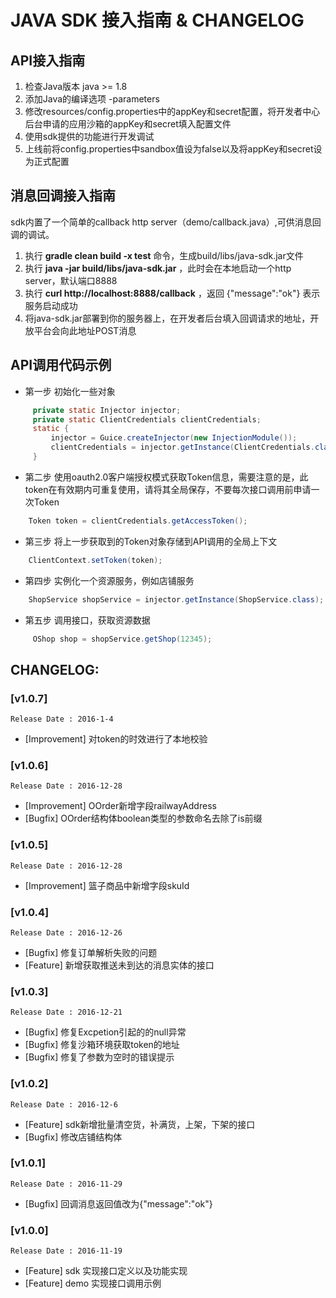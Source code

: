 # JAVA SDK 接入指南 & CHANGELOG

## API接入指南
  1. 检查Java版本 java >= 1.8
  2. 添加Java的编译选项 -parameters
  3. 修改resources/config.properties中的appKey和secret配置，将开发者中心后台申请的应用沙箱的appKey和secret填入配置文件
  4. 使用sdk提供的功能进行开发调试
  5. 上线前将config.properties中sandbox值设为false以及将appKey和secret设为正式配置
 
## 消息回调接入指南
  sdk内置了一个简单的callback http server（demo/callback.java）,可供消息回调的调试。
  
   1. 执行 **gradle clean build -x test** 命令，生成build/libs/java-sdk.jar文件
   2. 执行 **java -jar build/libs/java-sdk.jar** ，此时会在本地启动一个http server，默认端口8888
   3. 执行 **curl http://localhost:8888/callback** ，返回 {"message":"ok"} 表示服务启动成功
   4. 将java-sdk.jar部署到你的服务器上，在开发者后台填入回调请求的地址，开放平台会向此地址POST消息
 
## API调用代码示例
 
 - 第一步 初始化一些对象

```java
     private static Injector injector;
     private static ClientCredentials clientCredentials;
     static {
         injector = Guice.createInjector(new InjectionModule());
         clientCredentials = injector.getInstance(ClientCredentials.class);
     }
```
 
 - 第二步 使用oauth2.0客户端授权模式获取Token信息，需要注意的是，此token在有效期内可重复使用，请将其全局保存，不要每次接口调用前申请一次Token

```java
    Token token = clientCredentials.getAccessToken();
```

 - 第三步 将上一步获取到的Token对象存储到API调用的全局上下文

```java
    ClientContext.setToken(token);
```
 
 - 第四步 实例化一个资源服务，例如店铺服务

```java
    ShopService shopService = injector.getInstance(ShopService.class);         
```
 
 - 第五步 调用接口，获取资源数据

```java
     OShop shop = shopService.getShop(12345);
```
 

## CHANGELOG:

### [v1.0.7]

    Release Date : 2016-1-4

  - [Improvement] 对token的时效进行了本地校验

### [v1.0.6]

    Release Date : 2016-12-28

  - [Improvement] OOrder新增字段railwayAddress
  - [Bugfix] OOrder结构体boolean类型的参数命名去除了is前缀

### [v1.0.5]

    Release Date : 2016-12-28

  - [Improvement] 篮子商品中新增字段skuId

### [v1.0.4]

    Release Date : 2016-12-26

  - [Bugfix] 修复订单解析失败的问题
  - [Feature] 新增获取推送未到达的消息实体的接口

### [v1.0.3]

    Release Date : 2016-12-21

  - [Bugfix] 修复Excpetion引起的的null异常
  - [Bugfix] 修复沙箱环境获取token的地址
  - [Bugfix] 修复了参数为空时的错误提示

### [v1.0.2]

    Release Date : 2016-12-6

  - [Feature] sdk新增批量清空货，补满货，上架，下架的接口
  - [Bugfix] 修改店铺结构体

### [v1.0.1]

    Release Date : 2016-11-29

  - [Bugfix] 回调消息返回值改为{"message":"ok"}
  
### [v1.0.0]

    Release Date : 2016-11-19

  - [Feature] sdk 实现接口定义以及功能实现
  - [Feature] demo 实现接口调用示例

